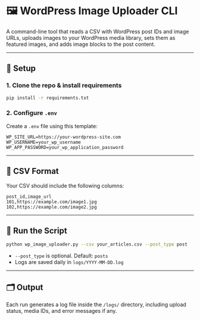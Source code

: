 # 🖼️ WordPress Image Uploader CLI

A command-line tool that reads a CSV with WordPress post IDs and image URLs, uploads images to your WordPress media library, sets them as featured images, and adds image blocks to the post content.

---

## 🔧 Setup

### 1. Clone the repo & install requirements

```bash
pip install -r requirements.txt
```

### 2. Configure `.env`

Create a `.env` file using this template:

```env
WP_SITE_URL=https://your-wordpress-site.com
WP_USERNAME=your_wp_username
WP_APP_PASSWORD=your_wp_application_password
```

---

## 📄 CSV Format

Your CSV should include the following columns:

```csv
post_id,image_url
101,https://example.com/image1.jpg
102,https://example.com/image2.jpg
```

---

## 🚀 Run the Script

```bash
python wp_image_uploader.py --csv your_articles.csv --post_type post
```

- `--post_type` is optional. Default: `posts`
- Logs are saved daily in `logs/YYYY-MM-DD.log`

---

## 🗂️ Output

Each run generates a log file inside the `/logs/` directory, including upload status, media IDs, and error messages if any.